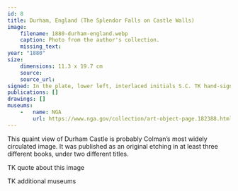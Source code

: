 ```yaml
---
id: 8
title: Durham, England (The Splendor Falls on Castle Walls)
image:
    filename: 1880-durham-england.webp
    caption: Photo from the author's collection.
    missing_text: 
year: "1880"
size:
    dimensions: 11.3 x 19.7 cm
    source: 
    source_url: 
signed: In the plate, lower left, interlaced initials S.C. TK hand-signed
publications: []
drawings: []
museums: 
    -   name: NGA
        url: https://www.nga.gov/collection/art-object-page.182388.html
---
```

This quaint view of Durham Castle is probably Colman’s most widely circulated image. It was published as an original etching in at least three different books, under two different titles.

TK quote about this image

TK additional museums